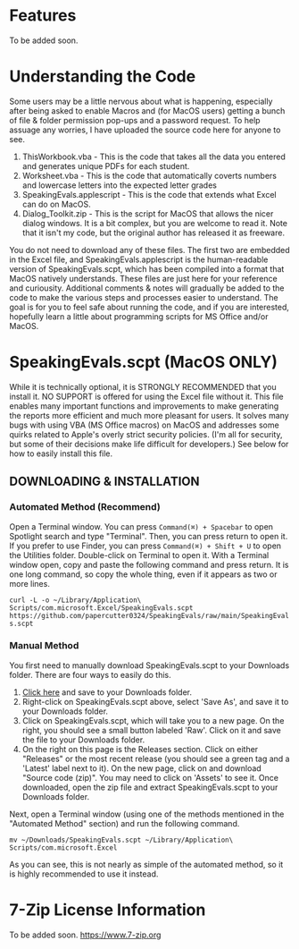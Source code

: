 # Features
To be added soon.

# Understanding the Code
Some users may be a little nervous about what is happening, especially after being asked to enable Macros and (for MacOS users) getting a bunch of file & folder permission pop-ups and a password request. To help assuage any worries, I have uploaded the source code here for anyone to see.

   1. ThisWorkbook.vba - This is the code that takes all the data you entered and generates unique PDFs for each student.
   2. Worksheet.vba - This is the code that automatically coverts numbers and lowercase letters into the expected letter grades
   3. SpeakingEvals.applescript - This is the code that extends what Excel can do on MacOS.
   4. Dialog_Toolkit.zip - This is the script for MacOS that allows the nicer dialog windows. It is a bit complex, but you are welcome to read it. Note that it isn't my code,
      but the original author has released it as freeware.

You do not need to download any of these files. The first two are embedded in the Excel file, and SpeakingEvals.applescript is the human-readable version of SpeakingEvals.scpt, which has been compiled into a format that MacOS natively understands. These files are just here for your reference and curiousity. Additional comments & notes will gradually be added to the code to make the various steps and processes easier to understand. The goal is for you to feel safe about running the code, and if you are interested, hopefully learn a little about programming scripts for MS Office and/or MacOS.

# SpeakingEvals.scpt (MacOS ONLY)
While it is technically optional, it is STRONGLY RECOMMENDED that you install it. NO SUPPORT is offered for using the Excel file without it. This file enables many important functions and improvements to make generating the reports more efficient and much more pleasant for users. It solves many bugs with using VBA (MS Office macros) on MacOS and addresses some quirks related to Apple's overly strict security policies. (I'm all for security, but some of their decisions make life difficult for developers.) See below for how to easily install this file.

## DOWNLOADING & INSTALLATION
### Automated Method (Recommend)
Open a Terminal window. You can press `Command(⌘) + Spacebar` to open Spotlight search and type "Terminal". Then, you can press return to open it. If you prefer to use Finder, you can press `Command(⌘) + Shift + U` to open the Utilities folder. Double-click on Terminal to open it. With a Terminal window open, copy and paste the following command and press return. It is one long command, so copy the whole thing, even if it appears as two or more lines.

`curl -L -o ~/Library/Application\ Scripts/com.microsoft.Excel/SpeakingEvals.scpt https://github.com/papercutter0324/SpeakingEvals/raw/main/SpeakingEvals.scpt`

### Manual Method
You first need to manually download SpeakingEvals.scpt to your Downloads folder. There are four ways to easily do this.
   1. [Click here](https://github.com/papercutter0324/SpeakingEvals/raw/main/SpeakingEvals.scpt) and save to your Downloads folder.
   2. Right-click on SpeakingEvals.scpt above, select 'Save As', and save it to your Downloads folder.
   3. Click on SpeakingEvals.scpt, which will take you to a new page. On the right, you should see a small button labeled 'Raw'. Click on it and save the file to your Downloads folder.
   4. On the right on this page is the Releases section. Click on either "Releases" or the most recent release (you should see a green tag and a 'Latest' label next to it). On the new page,
      click on and download "Source code (zip)". You may need to click on 'Assets' to see it. Once downloaded, open the zip file and extract SpeakingEvals.scpt to your Downloads folder.

Next, open a Terminal window (using one of the methods mentioned in the "Automated Method" section) and run the following command.

`mv ~/Downloads/SpeakingEvals.scpt ~/Library/Application\ Scripts/com.microsoft.Excel`

As you can see, this is not nearly as simple of the automated method, so it is highly recommended to use it instead.

# 7-Zip License Information
To be added soon.
https://www.7-zip.org
